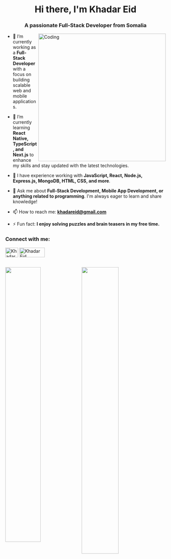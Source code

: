 <h1 align="center">Hi there, I'm Khadar Eid</h1>
<h3 align="center">A passionate Full-Stack Developer from Somalia</h3>

<img align="right" alt="Coding" width="400" src="https://cdn.dribbble.com/users/214929/screenshots/4366947/dribbble-shot_6.gif">

- 🔭 I’m currently working as a **Full-Stack Developer** with a focus on building scalable web and mobile applications.

- 🌱 I’m currently learning **React Native, TypeScript, and Next.js** to enhance my skills and stay updated with the latest technologies.

- 💼 I have experience working with **JavaScript, React, Node.js, Express.js, MongoDB, HTML, CSS, and more**.

- 💬 Ask me about **Full-Stack Development, Mobile App Development, or anything related to programming**. I'm always eager to learn and share knowledge!

- 📫 How to reach me: **khadareid@gmail.com**

- ⚡ Fun fact: **I enjoy solving puzzles and brain teasers in my free time.**

<h3 align="left">Connect with me:</h3>
<p align="left">
<a href="https://www.facebook.com/khadariidnuux?mibextid=dGKdO6" target="blank"><img align="center" src="https://raw.githubusercontent.com/rahuldkjain/github-profile-readme-generator/master/src/images/icons/Social/facebook.svg" alt="Khadar Eid" height="30" width="40" /></a>
<a href="https://github.com/khadareid" target="_blank"><img align="center" src="https://img.shields.io/badge/GitHub-100000?style=for-the-badge&logo=github&logoColor=white" alt="Khadar Eid" height="30" width="80" /></a>
</p>


<br>
<img width="47%" align="left" src="http://github-readme-streak-stats.herokuapp.com/?user=khadareid&theme=shades-of-purple&hide_border=true&date_format=j%20M%5B%20Y%5D" />

<img align="left" width="48%" src="https://github-readme-stats.vercel.app/api/top-langs/?username=khadareid&layout=compact" />

